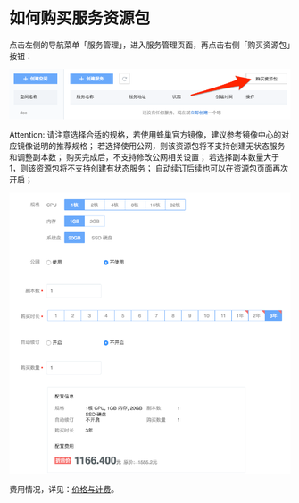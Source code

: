 # 如何购买服务资源包

点击左侧的导航菜单「服务管理」，进入服务管理页面，再点击右侧「购买资源包」按钮：

![](../../image/资源包-购买.png)

<span>Attention:</span>
请注意选择合适的规格，若使用蜂巢官方镜像，建议参考镜像中心的对应镜像说明的推荐规格；
若选择使用公网，则该资源包将不支持创建无状态服务和调整副本数；
购买完成后，不支持修改公网相关设置；
若选择副本数量大于 1，则该资源包将不支持创建有状态服务；
自动续订后续也可以在资源包页面再次开启；

![](../../image/资源包-购买详情.png)



费用情况，详见：[价格与计费](http://support.c.163.com/md.html#!容器服务/服务管理/服务管理价格与计费.md)。